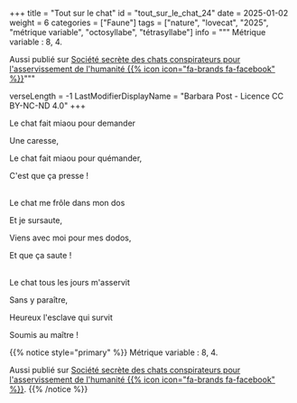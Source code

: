 +++
title = "Tout sur le chat"
id = "tout_sur_le_chat_24"
date = 2025-01-02
weight = 6
categories = ["Faune"]
tags = ["nature", "lovecat", "2025", "métrique variable", "octosyllabe", "tétrasyllabe"]
info = """
Métrique variable : 8, 4.

Aussi publié sur [Société secrète des chats conspirateurs pour l'asservissement de l'humanité {{% icon icon="fa-brands fa-facebook" %}}](https://www.facebook.com/groups/lovecat.fr)"""

verseLength = -1
LastModifierDisplayName = "Barbara Post - Licence CC BY-NC-ND 4.0"
+++

Le chat fait miaou pour demander

Une caresse,

Le chat fait miaou pour quémander,

C'est que ça presse !

 \
Le chat me frôle dans mon dos

Et je sursaute,

Viens avec moi pour mes dodos,

Et que ça saute !

 \
Le chat tous les jours m'asservit

Sans y paraître,

Heureux l'esclave qui survit

Soumis au maître !

{{% notice style="primary" %}}
Métrique variable : 8, 4.

Aussi publié sur [Société secrète des chats conspirateurs pour l'asservissement de l'humanité {{% icon icon="fa-brands fa-facebook" %}}](https://www.facebook.com/groups/lovecat.fr).
{{% /notice %}}
